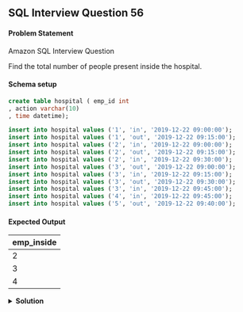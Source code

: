 ## SQL Interview Question 56

#### Problem Statement

<bold>Amazon SQL Interview Question</bold>

Find the total number of people present inside the hospital.

#### Schema setup

```sql
create table hospital ( emp_id int
, action varchar(10)
, time datetime);

insert into hospital values ('1', 'in', '2019-12-22 09:00:00');
insert into hospital values ('1', 'out', '2019-12-22 09:15:00');
insert into hospital values ('2', 'in', '2019-12-22 09:00:00');
insert into hospital values ('2', 'out', '2019-12-22 09:15:00');
insert into hospital values ('2', 'in', '2019-12-22 09:30:00');
insert into hospital values ('3', 'out', '2019-12-22 09:00:00');
insert into hospital values ('3', 'in', '2019-12-22 09:15:00');
insert into hospital values ('3', 'out', '2019-12-22 09:30:00');
insert into hospital values ('3', 'in', '2019-12-22 09:45:00');
insert into hospital values ('4', 'in', '2019-12-22 09:45:00');
insert into hospital values ('5', 'out', '2019-12-22 09:40:00');
```

#### Expected Output

| emp_inside |
|------------|
| 2          |
| 3          |
| 4          |

<details>
<summary><strong>Solution</strong></summary>

```sql
WITH ranked_timing AS
(
SELECT
    *,
    RANK() OVER (PARTITION BY emp_id ORDER BY time DESC) rnk
FROM hospital 
)

SELECT
    emp_id AS emp_inside
FROM ranked_timing
WHERE rnk = 1
AND action = 'in';
```
</details>
